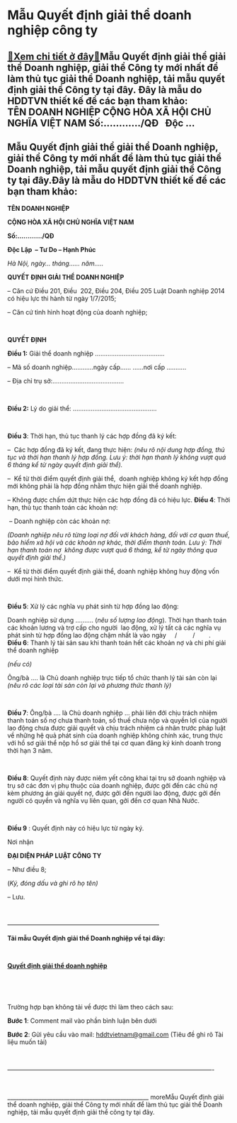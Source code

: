 Mẫu Quyết định giải thể doanh nghiệp công ty
============================================

[:gift:Xem chi tiết ở đây:gift:](https://hddtvn.com/mau-quyet-dinh-giai-the-doanh-nghiep-cong-ty/)Mẫu Quyết định giải thể giải thể Doanh nghiệp, giải thể Công ty mới nhất để làm thủ tục giải thể Doanh nghiệp, tải mẫu quyết định giải thể Công ty tại đây. Đây là mẫu do HDDTVN thiết kế để các bạn tham khảo: TÊN DOANH NGHIỆP CỘNG HÒA XÃ HỘI CHỦ NGHĨA VIỆT NAM Số:…………/QĐ   Độc …
--------------------------------------------------------------------------------------------------------------------------------------------------------------------------------------------------------------------------------------------------------------------------------------



Mẫu Quyết định giải thể giải thể Doanh nghiệp, giải thể Công ty mới nhất để làm thủ tục giải thể Doanh nghiệp, tải mẫu quyết định giải thể Công ty tại đây.**Đây là mẫu do HDDTVN thiết kế để các bạn tham khảo:**
--------------------------------------------------------------------------------------------------------------------------------------------------------------------------------------------------------------------







**TÊN DOANH NGHIỆP**

**CỘNG HÒA XÃ HỘI CHỦ NGHĨA VIỆT NAM**



**Số:…………/QĐ**

**Độc Lập  – Tư Do – Hạnh Phúc** 




*Hà Nội, ngày… tháng…… năm…..*
 



**QUYẾT ĐỊNH GIẢI THỂ DOANH NGHIỆP**

– Căn cứ Điều 201, Điều  202, Điều 204, Điều 205 Luật Doanh nghiệp 2014 có hiệu lực thi hành từ ngày 1/7/2015;  

– Căn cứ tình hình hoạt động của doanh nghiệp;  

 



**QUYẾT ĐỊNH**

  

**Điều 1:** Giải thể doanh nghiệp …………………………………  

 – Mã số doanh nghiệp…………ngày cấp…… ……nơi cấp ………..  

 – Địa chỉ trụ sở:………………………………….  

    

**Điều 2:** Lý do giải thể: ………………………………………..  

    

**Điều 3**: Thời hạn, thủ tục thanh lý các hợp đồng đã ký kết:  

 –  Các hợp đồng đã ký kết, đang thực hiện: *(nêu rõ nội dung hợp đồng, thủ tục và thời hạn thanh lý hợp đồng. Lưu ý: thời hạn thanh lý không vượt quá 6 tháng kể từ ngày quyết định giải thể).*   

 –  Kể từ thời điểm quyết định giải thể,  doanh nghiệp không ký kết hợp đồng mới không phải là hợp đồng nhằm thực hiện giải thể doanh nghiệp.  

 – Không được chấm dứt thực hiện các hợp đồng đã có hiệu lực.
**Điều 4**: Thời hạn, thủ tục thanh toán các khoản nợ:  

  – Doanh nghiệp còn các khoản nợ: 

*(Doanh nghiệp nêu rõ từng loại nợ đối với khách hàng, đối với cơ quan thuế, bảo hiểm xã hội và các khoản nợ khác, thời điểm thanh toán. Lưu ý: Thời hạn thanh toán nợ  không được vượt quá 6 tháng, kể từ ngày thông qua quyết định giải thể.)*  

–  Kể từ thời điểm quyết định giải thể, doanh nghiệp không huy động vốn dưới mọi hình thức.  

    

**Điều 5**: Xử lý các nghĩa vụ phát sinh từ hợp đồng lao động:  

 Doanh nghiệp sử dụng ………. (*nêu số lượng lao động*). Thời hạn thanh toán các khoản lương và trợ cấp cho người  lao động, xử lý tất cả các nghĩa vụ phát sinh từ hợp đồng lao động chậm nhất là vào ngày     /         /        .   
**Điều 6**: Thanh lý tài sản sau khi thanh toán hết các khoản nợ và chi phí giải thể doanh nghiệp 

*(nếu có)*  

Ông/bà …. là Chủ doanh nghiệp trực tiếp tổ chức thanh lý tài sản còn lại *(nêu rõ các loại tài sản còn lại và phương thức thanh lý)*  

   

**Điều 7**: Ông/bà …. là Chủ doanh nghiệp … phải liên đới chịu trách nhiệm thanh toán số nợ chưa thanh toán, số thuế chưa nộp và quyền lợi của người lao động chưa được giải quyết và chịu trách nhiệm cá nhân trước pháp luật về những hệ quả phát sinh của doanh nghiệp không chính xác, trung thực với hồ sơ giải thể nộp hồ sơ giải thể tại cơ quan đăng ký kinh doanh trong thời hạn 3 năm.  

    

**Điều 8**: Quyết định này được niêm yết công khai tại trụ sở doanh nghiệp và trụ sở các đơn vị phụ thuộc của doanh nghiệp, được gởi đến các chủ nợ kèm phương án giải quyết nợ, được gởi đến người lao động, được gởi đến người có quyền và nghĩa vụ liên quan, gởi đến cơ quan Nhà Nước.  

    

**Điều 9** : Quyết định này có hiệu lực từ ngày ký.




Nơi nhận

**ĐẠI DIỆN PHÁP LUẬT CÔNG TY**



– Như điều 8;

(*Ký, đóng dấu và ghi rõ họ tên)*



– Lưu.

  




  

————————————————————————–

  

**Tải mẫu Quyết định giải thể Doanh nghiệp về tại đây:**  

  



[**Quyết định giải thể doanh nghiệp**](https://drive.google.com/uc?authuser=4&id=14R3LkrMIadCik8cIXQ0Y2sUgIbbm_yps&export=download "tải mẫu quyết định giải thể doanh nghiệp")


  

  

Trường hợp bạn không tải về được thì làm theo cách sau:  

**Bước 1**: Comment mail vào phần bình luận bên dưới  

**Bước 2**: Gửi yêu cầu vào mail: hddtvietnam@gmail.com (Tiêu đề ghi rõ Tài liệu muốn tải)  

  

 —————————————————————————————————-

  



  

\_\_\_\_\_\_\_\_\_\_\_\_\_\_\_\_\_\_\_\_\_\_\_\_\_\_\_\_\_\_\_\_\_\_\_\_\_\_\_\_\_\_\_\_\_\_\_\_\_\_
moreMẫu Quyết định giải thể doanh nghiệp, giải thể Công ty mới nhất để làm thủ tục giải thể Doanh nghiệp, tải mẫu quyết định giải thể công ty tại đây.

